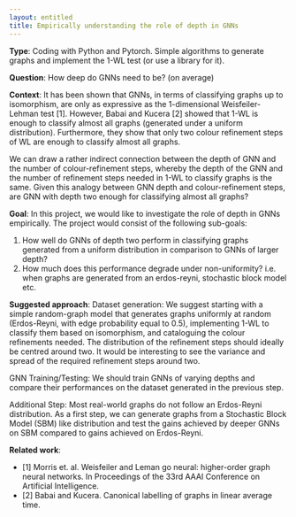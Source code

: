 ```yaml
---
layout: entitled
title: Empirically understanding the role of depth in GNNs 
---
```


**Type**: 
Coding with Python and Pytorch. Simple algorithms to generate graphs and implement the 1-WL test (or use a library for it).

**Question**: How deep do GNNs need to be? (on average)

**Context**: 
It has been shown that GNNs, in terms of classifying graphs up to isomorphism, are only as expressive as the 1-dimensional Weisfeiler-Lehman test [1]. However, Babai and Kucera [2] showed that 1-WL is enough to classify almost all graphs (generated under a uniform distribution). Furthermore, they show that only two colour refinement steps of WL are enough to classify almost all graphs.

We can draw a rather indirect connection between the depth of GNN and the number of colour-refinement steps, whereby the depth of the GNN and the number of refinement steps needed in 1-WL to classify graphs is the same. Given this analogy between GNN depth and colour-refinement steps, are GNN with depth two enough for classifying almost all graphs?

**Goal**: In this project, we would like to investigate the role of depth in GNNs empirically. The project would consist of the following sub-goals:

1. How well do GNNs of depth two perform in classifying graphs generated from a uniform distribution in comparison to GNNs of larger depth? 
2. How much does this performance degrade under non-uniformity? i.e. when graphs are generated from an erdos-reyni, stochastic block model etc.

**Suggested approach**: 
Dataset generation: We suggest starting with a simple random-graph model that generates graphs uniformly at random (Erdos-Reyni, with edge probability equal to 0.5), implementing 1-WL to classify them based on isomorphism, and cataloguing the colour refinements needed. The distribution of the refinement steps should ideally be centred around two. It would be interesting to see the variance and spread of the required refinement steps around two.

GNN Training/Testing: We should train GNNs of varying depths and compare their performances on the dataset generated in the previous step. 

Additional Step: Most real-world graphs do not follow an Erdos-Reyni distribution. As a first step, we can generate graphs from a Stochastic Block Model (SBM) like distribution and test the gains achieved by deeper GNNs on SBM compared to gains achieved on Erdos-Reyni. 

**Related work**:
- [1] Morris et. al. Weisfeiler and Leman go neural: higher-order graph neural networks. In Proceedings of the 33rd AAAI Conference on Artificial Intelligence.
- [2] Babai and Kucera. Canonical labelling of graphs in linear average time.
